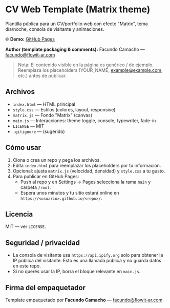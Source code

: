 # CV Web Template (Matrix theme)

Plantilla pública para un CV/portfolio web con efecto "Matrix", tema día/noche, consola de visitante y animaciones.

🌐 **Demo:** [GitHub Pages](https://<tuusuario>.github.io/cv-web-template-matrix)

**Author (template packaging & comments):** Facundo Camacho — facundo@flowit-ar.com

> Nota: El contenido visible en la página es genérico / de ejemplo. Reemplaza los placeholders (YOUR_NAME, example@example.com, etc.) antes de publicar.

## Archivos
- `index.html` — HTML principal
- `style.css` — Estilos (colores, layout, responsive)
- `matrix.js` — Fondo "Matrix" (canvas)
- `main.js` — Interacciones: theme toggle, console, typewriter, fade-in
- `LICENSE` — MIT
- `.gitignore` — (sugerido)

## Cómo usar
1. Clona o crea un repo y pega los archivos.
2. Edita `index.html` para reemplazar los placeholders por tu información.
3. Opcional: ajusta `matrix.js` (velocidad, densidad) y `style.css` a tu gusto.
4. Para publicar en GitHub Pages:
   - Push al repo y en Settings -> Pages selecciona la rama `main` y carpeta `/root`.
   - Espera unos minutos y tu sitio estará online en `https://<usuario>.github.io/<repo>/`.

## Licencia
MIT — ver `LICENSE`.

## Seguridad / privacidad
- La consola de visitante usa `https://api.ipify.org` solo para obtener la IP pública del visitante. Esto es una llamada pública y no guarda datos en este repo.
- Si no querés usar la IP, borra el bloque relevante en `main.js`.

## Firma del empaquetador
Template empaquetado por **Facundo Camacho** — facundo@flowit-ar.com
